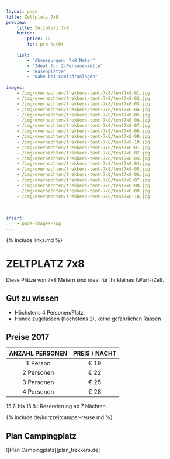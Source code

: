 ```yaml
---
layout: page
title: Zeltplatz 7x8
preview: 
    title: Zeltplatz 7x8
    button:
        price: 19
        for: pro Nacht
        
    list:
        - "Abmessungen: 7x8 Meter"
        - "Ideal für 2-Personenzelte"
        - "Rasenplätze"
        - "Nahe bei Sanitäranlagen"
                
images:
    - /img/overnachten/trekkers-tent-7x8/tent7x8-01.jpg
    - /img/overnachten/trekkers-tent-7x8/tent7x8-02.jpg
    - /img/overnachten/trekkers-tent-7x8/tent7x8-03.jpg
    - /img/overnachten/trekkers-tent-7x8/tent7x8-04.jpg
    - /img/overnachten/trekkers-tent-7x8/tent7x8-05.jpg
    - /img/overnachten/trekkers-tent-7x8/tent7x8-06.jpg
    - /img/overnachten/trekkers-tent-7x8/tent7x8-07.jpg
    - /img/overnachten/trekkers-tent-7x8/tent7x8-08.jpg
    - /img/overnachten/trekkers-tent-7x8/tent7x8-09.jpg
    - /img/overnachten/trekkers-tent-7x8/tent7x8-10.jpg
    - /img/overnachten/trekkers-tent-7x8/tent7x8-01.jpg
    - /img/overnachten/trekkers-tent-7x8/tent7x8-02.jpg
    - /img/overnachten/trekkers-tent-7x8/tent7x8-03.jpg
    - /img/overnachten/trekkers-tent-7x8/tent7x8-04.jpg
    - /img/overnachten/trekkers-tent-7x8/tent7x8-05.jpg
    - /img/overnachten/trekkers-tent-7x8/tent7x8-06.jpg
    - /img/overnachten/trekkers-tent-7x8/tent7x8-07.jpg
    - /img/overnachten/trekkers-tent-7x8/tent7x8-08.jpg
    - /img/overnachten/trekkers-tent-7x8/tent7x8-09.jpg
    - /img/overnachten/trekkers-tent-7x8/tent7x8-10.jpg
    
    
    
insert:
    - page-images-top
---
```

{% include links.md %}

# ZELTPLATZ 7x8

Diese Plätze von 7x8 Metern sind ideal für Ihr kleines (Wurf-)Zelt.   


## Gut zu wissen

- Höchstens 4 Personen/Platz
- Hunde zugelassen (höchstens 2), keine gefährlichen Rassen

## Preise 2017


ANZAHL PERSONEN | PREIS / NACHT     
:-------------:|:-----------:|
1 Person       |€ 19             
2 Personen     |€ 22                   
3 Personen     |€ 25      
4 Personen     |€ 28            
      

15.7. bis 15.8.: Reservierung ab 7 Nächten

{% include de/kurzzeitcamper-reuse.md %}

## Plan Campingplatz

![Plan Campingplatz][plan_trekkers.de]
